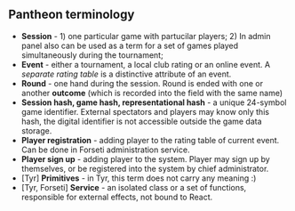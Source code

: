 ## Pantheon terminology

- **Session** - 1) one particular game with partucilar players; 2) In admin panel
also can be used as a term for a set of games played simultaneously during the tournament;
- **Event** - either a tournament, a local club rating or an online event. 
A _separate rating table_ is a distinctive attribute of an event.
- **Round** - one hand during the session. Round is ended with one or another **outcome** 
(which is recorded into the field with the same name)
- **Session hash, game hash, representational hash** - a unique 24-symbol game identifier.
External spectators and players may know only this hash, the digital identifier is not
accessible outside the game data storage.
- **Player registration** - adding player to the rating table of current event. 
Can be done in Forseti administration service.
- **Player sign up** - adding player to the system. Player may sign up by themselves, or
be registered into the system by chief administrator.
- [Tyr] **Primitives** - in Tyr, this term does not carry any meaning :) 
- [Tyr, Forseti] **Service** - an isolated class or a set of functions, responsible for external 
effects, not bound to React.
